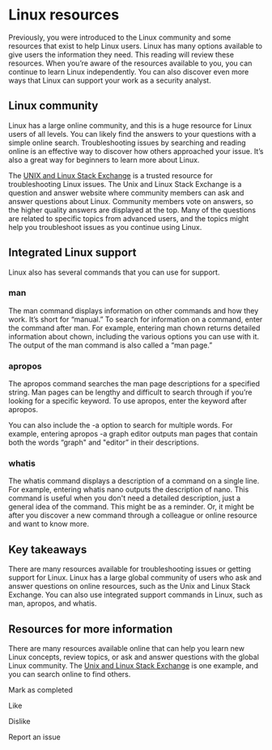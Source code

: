 # Linux resources

Previously, you were introduced to the Linux community and some resources that exist to help Linux users. Linux has many options available to give users the information they need. This reading will review these resources. When you’re aware of the resources available to you, you can continue to learn Linux independently. You can also discover even more ways that Linux can support your work as a security analyst.

## Linux community

Linux has a large online community, and this is a huge resource for Linux users of all levels. You can likely find the answers to your questions with a simple online search. Troubleshooting issues by searching and reading online is an effective way to discover how others approached your issue. It’s also a great way for beginners to learn more about Linux.

The [UNIX and Linux Stack Exchange](https://unix.stackexchange.com/) is a trusted resource for troubleshooting Linux issues. The Unix and Linux Stack Exchange is a question and answer website where community members can ask and answer questions about Linux. Community members vote on answers, so the higher quality answers are displayed at the top. Many of the questions are related to specific topics from advanced users, and the topics might help you troubleshoot issues as you continue using Linux.

## Integrated Linux support

Linux also has several commands that you can use for support.

### **man**

The man command displays information on other commands and how they work. It’s short for “manual.” To search for information on a command, enter the command after man. For example, entering man chown returns detailed information about chown, including the various options you can use with it. The output of the man command is also called a “man page.”

### **apropos**

The apropos command searches the man page descriptions for a specified string. Man pages can be lengthy and difficult to search through if you’re looking for a specific keyword. To use apropos, enter the keyword after apropos. 

You can also include the -a option to search for multiple words. For example, entering apropos -a graph editor outputs man pages that contain both the words “graph" and "editor” in their descriptions.

### **whatis**

The whatis command displays a description of a command on a single line. For example, entering whatis nano outputs the description of nano. This command is useful when you don't need a detailed description, just a general idea of the command. This might be as a reminder. Or, it might be after you discover a new command through a colleague or online resource and want to know more. 

## Key takeaways

There are many resources available for troubleshooting issues or getting support for Linux. Linux has a large global community of users who ask and answer questions on online resources, such as the Unix and Linux Stack Exchange. You can also use integrated support commands in Linux, such as man, apropos, and whatis.

## Resources for more information

There are many resources available online that can help you learn new Linux concepts, review topics, or ask and answer questions with the global Linux community. The [Unix and Linux Stack Exchange](https://unix.stackexchange.com/ "This resource is a great place to ask and answer questions about Linux with the online community.") is one example, and you can search online to find others.

Mark as completed

Like

Dislike

Report an issue
